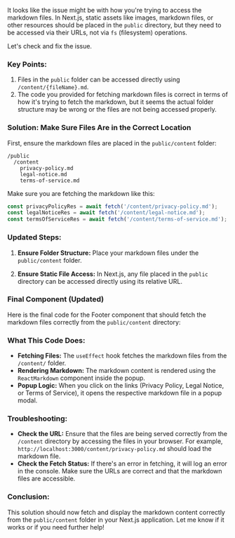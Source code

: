 It looks like the issue might be with how you're trying to access the markdown files. In Next.js, static assets like images, markdown files, or other resources should be placed in the `public` directory, but they need to be accessed via their URLs, not via `fs` (filesystem) operations. 

Let's check and fix the issue.

### Key Points:
1. Files in the `public` folder can be accessed directly using `/content/{fileName}.md`.
2. The code you provided for fetching markdown files is correct in terms of how it's trying to fetch the markdown, but it seems the actual folder structure may be wrong or the files are not being accessed properly.

### Solution: Make Sure Files Are in the Correct Location

First, ensure the markdown files are placed in the `public/content` folder:

```
/public
  /content
    privacy-policy.md
    legal-notice.md
    terms-of-service.md
```

Make sure you are fetching the markdown like this:

```ts
const privacyPolicyRes = await fetch('/content/privacy-policy.md');
const legalNoticeRes = await fetch('/content/legal-notice.md');
const termsOfServiceRes = await fetch('/content/terms-of-service.md');
```

### Updated Steps:
1. **Ensure Folder Structure:** Place your markdown files under the `public/content` folder.
   
2. **Ensure Static File Access:** In Next.js, any file placed in the `public` directory can be accessed directly using its relative URL.

### Final Component (Updated)

Here is the final code for the Footer component that should fetch the markdown files correctly from the `public/content` directory:


### What This Code Does:
- **Fetching Files:** The `useEffect` hook fetches the markdown files from the `/content/` folder.
- **Rendering Markdown:** The markdown content is rendered using the `ReactMarkdown` component inside the popup.
- **Popup Logic:** When you click on the links (Privacy Policy, Legal Notice, or Terms of Service), it opens the respective markdown file in a popup modal.

### Troubleshooting:
- **Check the URL:** Ensure that the files are being served correctly from the `/content` directory by accessing the files in your browser. For example, `http://localhost:3000/content/privacy-policy.md` should load the markdown file.
- **Check the Fetch Status:** If there's an error in fetching, it will log an error in the console. Make sure the URLs are correct and that the markdown files are accessible.

### Conclusion:
This solution should now fetch and display the markdown content correctly from the `public/content` folder in your Next.js application. Let me know if it works or if you need further help!